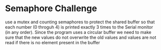 # Semaphore Challenge

use a mutex and counting semaphores to protect the shared buffer so that each number (0 throguh 4) is printed exactly 3 times to the Serial monitor (in any order).
Since the program uses a circular buffer we need to make sure that the new values do not overwrite the old values and values are not read if there is no element present in the buffer

